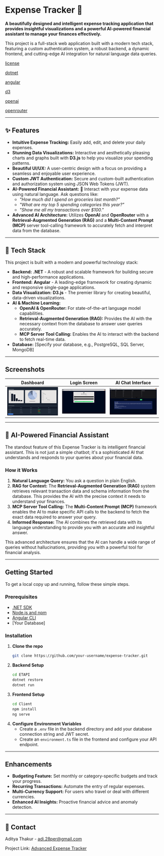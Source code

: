 # Expense Tracker 💸

**A beautifully designed and intelligent expense tracking application that provides insightful visualizations and a powerful AI-powered financial assistant to manage your finances effectively.**

This project is a full-stack web application built with a modern tech stack, featuring a custom authentication system, a robust backend, a dynamic frontend, and cutting-edge AI integration for natural language data queries.

[license](https://opensource.org/licenses/MIT)  

[dotnet](https://dotnet.microsoft.com/)  

[angular](https://angular.io/)  

[d3](https://d3js.org/)  

[openai](https://openai.com/)  

[openrouter](https://openrouter.ai/docs/quickstart)

-----

## ✨ Features

  * **Intuitive Expense Tracking:** Easily add, edit, and delete your daily expenses.
  * **Stunning Data Visualizations:** Interactive and aesthetically pleasing charts and graphs built with **D3.js** to help you visualize your spending patterns.
  * **Beautiful UI/UX:** A user-centric design with a focus on providing a seamless and enjoyable user experience.
  * **Custom JWT Authentication:** Secure and custom-built authentication and authorization system using JSON Web Tokens (JWT).
  * **AI-Powered Financial Assistant:** 🤖 Interact with your expense data using natural language. Ask questions like:
      * *"How much did I spend on groceries last month?"*
      * *"What are my top 5 spending categories this year?"*
      * *"Show me all my transactions over $100."*
  * **Advanced AI Architecture:** Utilizes **OpenAI** and **OpenRouter** with a **Retrieval-Augmented Generation (RAG)** and a **Multi-Content Prompt (MCP)** server tool-calling framework to accurately fetch and interpret data from the database.

-----

## 🚀 Tech Stack

This project is built with a modern and powerful technology stack:

  * **Backend:** **.NET** - A robust and scalable framework for building secure and high-performance applications.
  * **Frontend:** **Angular** - A leading-edge framework for creating dynamic and responsive single-page applications.
  * **Data Visualization:** **D3.js** - The premier library for creating beautiful, data-driven visualizations.
  * **AI & Machine Learning:**
      * **OpenAI & OpenRouter:** For state-of-the-art language model capabilities.
      * **Retrieval-Augmented Generation (RAG):** Provides the AI with the necessary context from the database to answer user queries accurately.
      * **MCP Server Tool Calling:** Enables the AI to interact with the backend to fetch real-time data.
  * **Database:** [Specify your database, e.g., PostgreSQL, SQL Server, MongoDB]

-----

## Screenshots


| Dashboard | Login Screen | AI Chat Interface |
| :---: | :---: | :---: |
| ![dashboard image](<ScreenShots/Screenshot (20).png?raw=true>) | ![login image](<ScreenShots/Screenshot (19).png?raw=true>) | ![Ai interface](<ScreenShots/Screenshot (21).png?raw=true>)  |

-----

## 🤖 AI-Powered Financial Assistant

The standout feature of this Expense Tracker is its intelligent financial assistant. This is not just a simple chatbot; it's a sophisticated AI that understands and responds to your queries about your financial data.

### How it Works

1.  **Natural Language Query:** You ask a question in plain English.
2.  **RAG for Context:** The **Retrieval-Augmented Generation (RAG)** system retrieves relevant transaction data and schema information from the database. This provides the AI with the precise context it needs to understand your finances.
3.  **MCP Server Tool Calling:** The **Multi-Content Prompt (MCP)** framework enables the AI to make specific API calls to the backend to fetch the exact data required to answer your query.
4.  **Informed Response:** The AI combines the retrieved data with its language understanding to provide you with an accurate and insightful answer.

This advanced architecture ensures that the AI can handle a wide range of queries without hallucinations, providing you with a powerful tool for financial analysis.

-----

## Getting Started

To get a local copy up and running, follow these simple steps.

### Prerequisites

  * [.NET SDK](https://dotnet.microsoft.com/download)
  * [Node.js and npm](https://nodejs.org/en/download/)
  * [Angular CLI](https://angular.io/cli)
  * [Your Database]

### Installation

1.  **Clone the repo**
    ```sh
    git clone https://github.com/your-username/expense-tracker.git
    ```
2.  **Backend Setup**
    ```sh
    cd ETAPI
    dotnet restore
    dotnet run
    ```
3.  **Frontend Setup**
    ```sh
    cd Client
    npm install
    ng serve
    ```
4.  **Configure Environment Variables**
      * Create a `.env` file in the backend directory and add your database connection string and JWT secret.
      * Create an `environment.ts` file in the frontend and configure your API endpoint.

-----

##  Enhancements

  * **Budgeting Feature:** Set monthly or category-specific budgets and track your progress.
  * **Recurring Transactions:** Automate the entry of regular expenses.
  * **Multi-Currency Support:** For users who travel or deal with different currencies.
  * **Enhanced AI Insights:** Proactive financial advice and anomaly detection.

-----

## 🤝 Contact

Aditya Thakur - adi.28per@gmail.com

Project Link: [Advanced Expense Tracker](https://github.com/Delta-Pion/Expense-Tracker)
